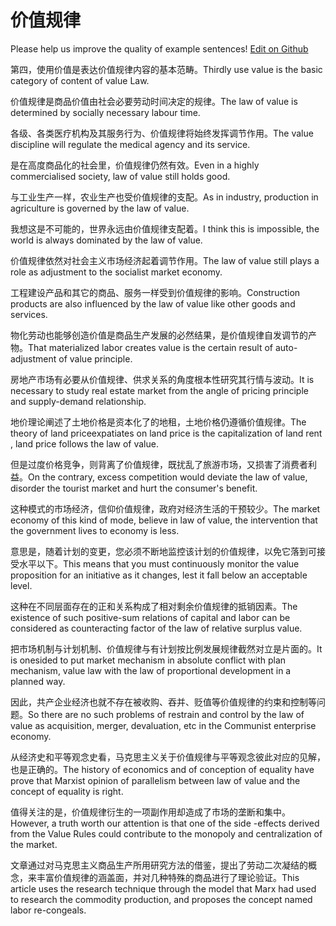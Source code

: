 # 价值规律

Please help us improve the quality of example sentences! [Edit on Github](https://github.com/jiyushe/jiyu-example-sentence-source/blob/main/chinese/jiazhiguilv.md)

<p><span class="chinese">第四，使用价值是表达价值规律内容的基本范畴。</span><span class="english">Thirdly use value is the basic category of content of value Law.</span></p>

<p><span class="chinese">价值规律是商品价值由社会必要劳动时间决定的规律。</span><span class="english">The law of value is determined by socially necessary labour time.</span></p>

<p><span class="chinese">各级、各类医疗机构及其服务行为、价值规律将始终发挥调节作用。</span><span class="english">The value discipline will regulate the medical agency and its service.</span></p>

<p><span class="chinese">是在高度商品化的社会里，价值规律仍然有效。</span><span class="english">Even in a highly commercialised society, law of value still holds good.</span></p>

<p><span class="chinese">与工业生产一样，农业生产也受价值规律的支配。</span><span class="english">As in industry, production in agriculture is governed by the law of value.</span></p>

<p><span class="chinese">我想这是不可能的，世界永远由价值规律支配着。</span><span class="english">I think this is impossible, the world is always dominated by the law of value.</span></p>

<p><span class="chinese">价值规律依然对社会主义市场经济起着调节作用。</span><span class="english">The law of value still plays a role as adjustment to the socialist market economy.</span></p>

<p><span class="chinese">工程建设产品和其它的商品、服务一样受到价值规律的影响。</span><span class="english">Construction products are also influenced by the law of value like other goods and services.</span></p>

<p><span class="chinese">物化劳动也能够创造价值是商品生产发展的必然结果，是价值规律自发调节的产物。</span><span class="english">That materialized labor creates value is the certain result of auto-adjustment of value principle.</span></p>

<p><span class="chinese">房地产市场有必要从价值规律、供求关系的角度根本性研究其行情与波动。</span><span class="english">It is necessary to study real estate market from the angle of pricing principle and supply-demand relationship.</span></p>

<p><span class="chinese">地价理论阐述了土地价格是资本化了的地租，土地价格仍遵循价值规律。</span><span class="english">The theory of land priceexpatiates on land price is the capitalization of land rent , land price follows the law of value.</span></p>

<p><span class="chinese">但是过度价格竞争，则背离了价值规律，既扰乱了旅游市场，又损害了消费者利益。</span><span class="english">On the contrary, excess competition would deviate the law of value, disorder the tourist market and hurt the consumer's benefit.</span></p>

<p><span class="chinese">这种模式的市场经济，信仰价值规律，政府对经济生活的干预较少。</span><span class="english">The market economy of this kind of mode, believe in law of value, the intervention that the government lives to economy is less.</span></p>

<p><span class="chinese">意思是，随着计划的变更，您必须不断地监控该计划的价值规律，以免它落到可接受水平以下。</span><span class="english">This means that you must continuously monitor the value proposition for an initiative as it changes, lest it fall below an acceptable level.</span></p>

<p><span class="chinese">这种在不同层面存在的正和关系构成了相对剩余价值规律的抵销因素。</span><span class="english">The existence of such positive-sum relations of capital and labor can be considered as counteracting factor of the law of relative surplus value.</span></p>

<p><span class="chinese">把市场机制与计划机制、价值规律与有计划按比例发展规律截然对立是片面的。</span><span class="english">It is onesided to put market mechanism in absolute conflict with plan mechanism, value law with the law of proportional development in a planned way.</span></p>

<p><span class="chinese">因此，共产企业经济也就不存在被收购、吞并、贬值等价值规律的约束和控制等问题。</span><span class="english">So there are no such problems of restrain and control by the law of value as acquisition, merger, devaluation, etc in the Communist enterprise economy.</span></p>

<p><span class="chinese">从经济史和平等观念史看，马克思主义关于价值规律与平等观念彼此对应的见解，也是正确的。</span><span class="english">The history of economics and of conception of equality have prove that Marxist opinion of parallelism between law of value and the concept of equality is right.</span></p>

<p><span class="chinese">值得关注的是，价值规律衍生的一项副作用却造成了市场的垄断和集中。</span><span class="english">However, a truth worth our attention is that one of the side -effects derived from the Value Rules could contribute to the monopoly and centralization of the market.</span></p>

<p><span class="chinese">文章通过对马克思主义商品生产所用研究方法的借鉴，提出了劳动二次凝结的概念，来丰富价值规律的涵盖面，并对几种特殊的商品进行了理论验证。</span><span class="english">This article uses the research technique through the model that Marx had used to research the commodity production, and proposes the concept named labor re-congeals.</span></p>

